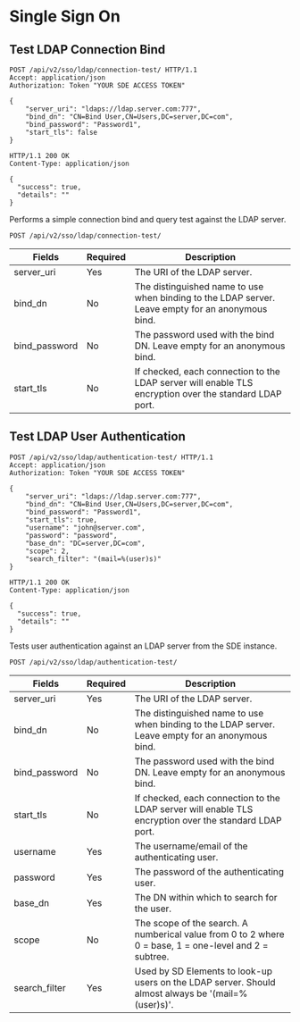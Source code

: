 # Single Sign On

## Test LDAP Connection Bind

```http
POST /api/v2/sso/ldap/connection-test/ HTTP/1.1
Accept: application/json
Authorization: Token "YOUR SDE ACCESS TOKEN"

{
    "server_uri": "ldaps://ldap.server.com:777",
    "bind_dn": "CN=Bind User,CN=Users,DC=server,DC=com",
    "bind_password": "Password1",
    "start_tls": false
}
```

```http
HTTP/1.1 200 OK
Content-Type: application/json

{
  "success": true,
  "details": ""
}
```

Performs a simple connection bind and query test against the LDAP server.

`POST /api/v2/sso/ldap/connection-test/`

Fields        | Required | Description
--------------|----------|-------------
server_uri    | Yes      | The URI of the LDAP server.
bind_dn       | No       | The distinguished name to use when binding to the LDAP server. Leave empty for an anonymous bind.
bind_password | No       | The password used with the bind DN. Leave empty for an anonymous bind.
start_tls     | No       | If checked, each connection to the LDAP server will enable TLS encryption over the standard LDAP port.

## Test LDAP User Authentication

```http
POST /api/v2/sso/ldap/authentication-test/ HTTP/1.1
Accept: application/json
Authorization: Token "YOUR SDE ACCESS TOKEN"

{
    "server_uri": "ldaps://ldap.server.com:777",
    "bind_dn": "CN=Bind User,CN=Users,DC=server,DC=com",
    "bind_password": "Password1",
    "start_tls": true,
    "username": "john@server.com",
    "password": "password",
    "base_dn": "DC=server,DC=com",
    "scope": 2,
    "search_filter": "(mail=%(user)s)"
}
```

```http
HTTP/1.1 200 OK
Content-Type: application/json

{
  "success": true,
  "details": ""
}
```

Tests user authentication against an LDAP server from the SDE instance.

`POST /api/v2/sso/ldap/authentication-test/`

Fields        | Required | Description
--------------|----------|-------------
server_uri    | Yes      | The URI of the LDAP server.
bind_dn       | No       | The distinguished name to use when binding to the LDAP server. Leave empty for an anonymous bind.
bind_password | No       | The password used with the bind DN. Leave empty for an anonymous bind.
start_tls     | No       | If checked, each connection to the LDAP server will enable TLS encryption over the standard LDAP port.
username      | Yes      | The username/email of the authenticating user.
password      | Yes      | The password of the authenticating user.
base_dn       | Yes      | The DN within which to search for the user.
scope         | No       | The scope of the search. A numberical value from 0 to 2 where 0 = base, 1 = one-level and 2 = subtree.
search_filter | Yes      | Used by SD Elements to look-up users on the LDAP server. Should almost always be '(mail=%(user)s)'.